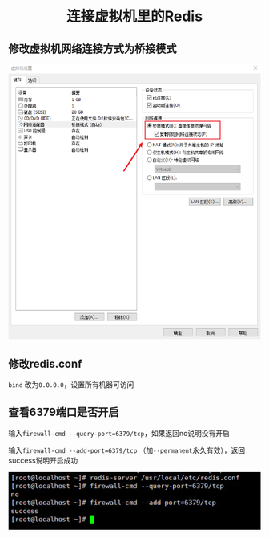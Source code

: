 <h1 align="center">连接虚拟机里的Redis</h1>

## 修改虚拟机网络连接方式为桥接模式

![image-20210830171944384](https://raw.githubusercontent.com/isIvanTsui/img/master/image-20210830171944384.png)

## 修改redis.conf

`bind` 改为`0.0.0.0`，设置所有机器可访问

## 查看6379端口是否开启

输入`firewall-cmd --query-port=6379/tcp`，如果返回no说明没有开启

输入`firewall-cmd --add-port=6379/tcp` （加` --permanent `永久有效），返回success说明开启成功

![img](https://raw.githubusercontent.com/isIvanTsui/img/master/7444195-8d6ddbbcb85738dd.png)


